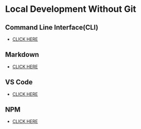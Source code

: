 # Local Development Without Git

## Command Line Interface(CLI)

- [CLICK HERE](./cli/cli.md)

## Markdown

- [CLICK HERE](./markdown/README.md)

## VS Code

- [CLICK HERE](./vscode/vscode.md)

## NPM

- [CLICK HERE](./npm/npm.md)
